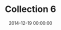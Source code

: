---
title: Collection 6
desc: I love video games. Here are my favorites from this past year. by Kyle Russell – Writer at TechCrunch
titre_fichier_data: collection_banane
date: 2014-12-19 00:00:00
image: galaxie.jpg
bgimgheader: true
---